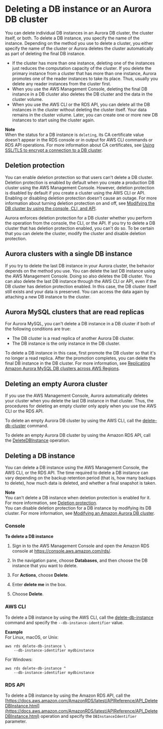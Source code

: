 # Deleting a DB instance or an Aurora DB cluster<a name="USER_DeleteInstance"></a>

You can delete individual DB instances in an Aurora DB cluster, the cluster itself, or both\. To delete a DB instance, you specify the name of the instance\. Depending on the method you use to delete a cluster, you either specify the name of the cluster or Aurora deletes the cluster automatically as part of deleting the final DB instance\.
+ If the cluster has more than one instance, deleting one of the instances just reduces the computation capacity of the cluster\. If you delete the primary instance from a cluster that has more than one instance, Aurora promotes one of the reader instances to take its place\. Thus, usually you delete any reader instances from the cluster first\.
+ When you use the AWS Management Console, deleting the final DB instance in a DB cluster also deletes the DB cluster and the data in the cluster volume\.
+ When you use the AWS CLI or the RDS API, you can delete all the DB instances in the cluster without deleting the cluster itself\. Your data remains in the cluster volume\. Later, you can create one or more new DB instances to start using the cluster again\.

**Note**  
When the status for a DB instance is `deleting`, its CA certificate value doesn't appear in the RDS console or in output for AWS CLI commands or RDS API operations\. For more information about CA certificates, see [Using SSL/TLS to encrypt a connection to a DB cluster](UsingWithRDS.SSL.md)\.

## Deletion protection<a name="USER_DeleteInstance.DeletionProtection"></a>

You can enable deletion protection so that users can't delete a DB cluster\. Deletion protection is enabled by default when you create a production DB cluster using the AWS Management Console\. However, deletion protection is disabled by default if you create a cluster using the AWS CLI or API\. Enabling or disabling deletion protection doesn't cause an outage\. For more information about turning deletion protection on and off, see [Modifying the DB cluster by using the console, CLI, and API](Aurora.Modifying.md#Aurora.Modifying.Cluster)\.

Aurora enforces deletion protection for a DB cluster whether you perform the operation from the console, the CLI, or the API\. If you try to delete a DB cluster that has deletion protection enabled, you can't do so\. To be certain that you can delete the cluster, modify the cluster and disable deletion protection\.

## Aurora clusters with a single DB instance<a name="USER_DeleteInstance.LastInstance"></a>

If you try to delete the last DB instance in your Aurora cluster, the behavior depends on the method you use\. You can delete the last DB instance using the AWS Management Console\. Doing so also deletes the DB cluster\. You can also delete the last DB instance through the AWS CLI or API, even if the DB cluster has deletion protection enabled\. In this case, the DB cluster itself still exists and your data is preserved\. You can access the data again by attaching a new DB instance to the cluster\.

## Aurora MySQL clusters that are read replicas<a name="USER_DeleteInstance.AuroraReplica"></a>

For Aurora MySQL, you can't delete a DB instance in a DB cluster if both of the following conditions are true:
+ The DB cluster is a read replica of another Aurora DB cluster\.
+ The DB instance is the only instance in the DB cluster\.

To delete a DB instance in this case, first promote the DB cluster so that it's no longer a read replica\. After the promotion completes, you can delete the final DB instance in the DB cluster\. For more information, see [Replicating Amazon Aurora MySQL DB clusters across AWS Regions](AuroraMySQL.Replication.CrossRegion.md)\.

## Deleting an empty Aurora cluster<a name="USER_DeleteInstance.Empty"></a>

If you use the AWS Management Console, Aurora automatically deletes your cluster when you delete the last DB instance in that cluster\. Thus, the procedures for deleting an empty cluster only apply when you use the AWS CLI or the RDS API\.

To delete an empty Aurora DB cluster by using the AWS CLI, call the [delete\-db\-cluster](https://docs.aws.amazon.com/cli/latest/reference/rds/delete-db-cluster.html) command\.

To delete an empty Aurora DB cluster by using the Amazon RDS API, call the [DeleteDBInstance](https://docs.aws.amazon.com/AmazonRDS/latest/APIReference/API_DeleteDBInstance.html) operation\.

## Deleting a DB instance<a name="USER_DeleteInstance.Deleting"></a>

You can delete a DB instance using the AWS Management Console, the AWS CLI, or the RDS API\. The time required to delete a DB instance can vary depending on the backup retention period \(that is, how many backups to delete\), how much data is deleted, and whether a final snapshot is taken\.

**Note**  
You can't delete a DB instance when deletion protection is enabled for it\. For more information, see [Deletion protection](#USER_DeleteInstance.DeletionProtection)\.  
You can disable deletion protection for a DB instance by modifying its DB cluster\. For more information, see [Modifying an Amazon Aurora DB cluster](Aurora.Modifying.md)\.

### Console<a name="USER_DeleteInstance.CON"></a>

**To delete a DB instance**

1. Sign in to the AWS Management Console and open the Amazon RDS console at [https://console\.aws\.amazon\.com/rds/](https://console.aws.amazon.com/rds/)\.

1. In the navigation pane, choose **Databases**, and then choose the DB instance that you want to delete\.

1. For **Actions**, choose **Delete**\.

1. Enter **delete me** in the box\.

1. Choose **Delete**\.

### AWS CLI<a name="USER_DeleteInstance.CLI"></a>

To delete a DB instance by using the AWS CLI, call the [delete\-db\-instance](https://docs.aws.amazon.com/cli/latest/reference/rds/delete-db-instance.html) command and specify the `--db-instance-identifier` value\.

**Example**  
For Linux, macOS, or Unix:  

```
aws rds delete-db-instance \
    --db-instance-identifier mydbinstance
```
For Windows:  

```
aws rds delete-db-instance ^
    --db-instance-identifier mydbinstance
```

### RDS API<a name="USER_DeleteInstance.API"></a>

To delete a DB instance by using the Amazon RDS API, call the [https://docs.aws.amazon.com/AmazonRDS/latest/APIReference/API_DeleteDBInstance.html](https://docs.aws.amazon.com/AmazonRDS/latest/APIReference/API_DeleteDBInstance.html) operation and specify the `DBInstanceIdentifier` parameter\.